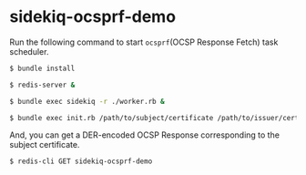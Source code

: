 # sidekiq-ocsprf-demo

Run the following command to start `ocsprf`(OCSP Response Fetch) task scheduler.

```bash
$ bundle install

$ redis-server &

$ bundle exec sidekiq -r ./worker.rb &

$ bundle exec init.rb /path/to/subject/certificate /path/to/issuer/certificate
```

And, you can get a DER-encoded OCSP Response corresponding to the subject certificate.

```bash
$ redis-cli GET sidekiq-ocsprf-demo
```
